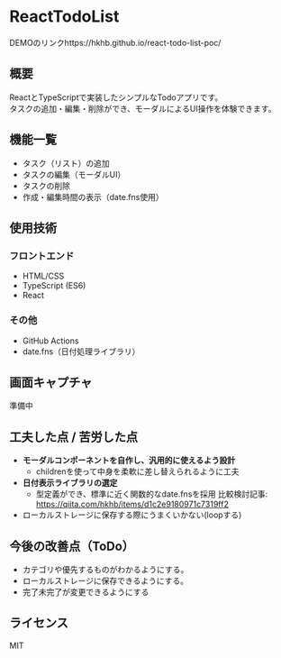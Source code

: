 # ReactTodoList

DEMOのリンクhttps://hkhb.github.io/react-todo-list-poc/

## 概要
ReactとTypeScriptで実装したシンプルなTodoアプリです。  
タスクの追加・編集・削除ができ、モーダルによるUI操作を体験できます。

## 機能一覧
- タスク（リスト）の追加
- タスクの編集（モーダルUI）
- タスクの削除
- 作成・編集時間の表示（date.fns使用）

## 使用技術
### フロントエンド
- HTML/CSS
- TypeScript (ES6)
- React

### その他
- GitHub Actions
- date.fns（日付処理ライブラリ）

## 画面キャプチャ
準備中

## 工夫した点 / 苦労した点
- **モーダルコンポーネントを自作し、汎用的に使えるよう設計**
  - childrenを使って中身を柔軟に差し替えられるように工夫
- **日付表示ライブラリの選定**
  - 型定義ができ、標準に近く関数的なdate.fnsを採用
  比較検討記事: https://qiita.com/hkhb/items/d1c2e9180971c7319ff2
- ローカルストレージに保存する際にうまくいかない(loopする)

## 今後の改善点（ToDo）
- カテゴリや優先するものがわかるようにする。
- ローカルストレージに保存できるようにする。
- 完了未完了が変更できるようにする

## ライセンス

MIT
